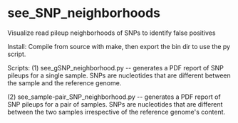 # see_SNP_neighborhoods
Visualize read pileup neighborhoods of SNPs to identify false positives


Install:
Compile from source with make, then export the bin dir to use the py script.


Scripts:
(1) see_gSNP_neighborhood.py -- generates a PDF report of SNP pileups for a single sample. SNPs are nucleotides that are different between the sample and the reference genome.

(2) see_sample-pair_SNP_neighborhood.py -- generates a PDF report of SNP pileups for a pair of samples. SNPs are nucleotides that are different between the two samples irrespective of the reference genome's content.